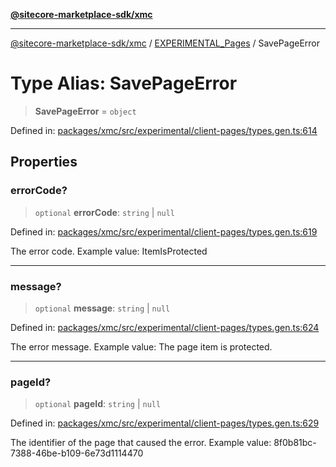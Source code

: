 [**@sitecore-marketplace-sdk/xmc**](../../../../README.md)

***

[@sitecore-marketplace-sdk/xmc](../../../../README.md) / [EXPERIMENTAL\_Pages](../README.md) / SavePageError

# Type Alias: SavePageError

> **SavePageError** = `object`

Defined in: [packages/xmc/src/experimental/client-pages/types.gen.ts:614](https://github.com/Sitecore/marketplace-sdk/blob/main/packages/xmc/src/experimental/client-pages/types.gen.ts#L614)

## Properties

### errorCode?

> `optional` **errorCode**: `string` \| `null`

Defined in: [packages/xmc/src/experimental/client-pages/types.gen.ts:619](https://github.com/Sitecore/marketplace-sdk/blob/main/packages/xmc/src/experimental/client-pages/types.gen.ts#L619)

The error code.
Example value: ItemIsProtected

***

### message?

> `optional` **message**: `string` \| `null`

Defined in: [packages/xmc/src/experimental/client-pages/types.gen.ts:624](https://github.com/Sitecore/marketplace-sdk/blob/main/packages/xmc/src/experimental/client-pages/types.gen.ts#L624)

The error message.
Example value: The page item is protected.

***

### pageId?

> `optional` **pageId**: `string` \| `null`

Defined in: [packages/xmc/src/experimental/client-pages/types.gen.ts:629](https://github.com/Sitecore/marketplace-sdk/blob/main/packages/xmc/src/experimental/client-pages/types.gen.ts#L629)

The identifier of the page that caused the error.
Example value: 8f0b81bc-7388-46be-b109-6e73d1114470
